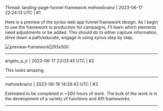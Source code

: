 Thread: landing-page-funnel-framework
mehowbrainz | 2023-06-17 22:24:13 UTC | #1

Here is a preview of the syrius web app funnel framework design. As I begin to use the framework in production for campaigns, I'll learn which elements need adjustments or be added. This should do to either capture information, drive down a path/educate, engage in using syrius step by step.

![preview-framework|293x500](upload://8rm0btsyT1JeELfWhIjg7h7xO4T.png)

-------------------------

angelo_a_jr | 2023-06-17 23:03:45 UTC | #2

This looks amazing

-------------------------

mehowbrainz | 2023-06-19 14:28:43 UTC | #3

Estimated to be completed in ~200 hours of work. The bulk of the work is in the development of a variety of functions and API frameworks.

-------------------------

